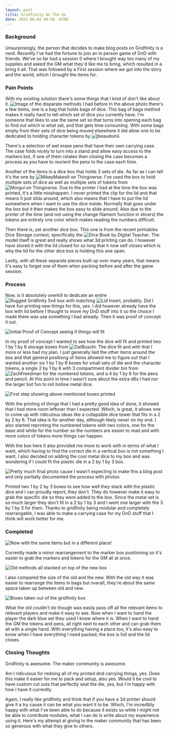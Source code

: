 ```yaml
---
layout: post
title: Gridfinity On The Go
date: 2023-06-02 00:58 -0700
---
```


### Background
Unsurprisingly, the person that decides to make blog posts on Gridfinity is a nerd. Recently I've had the fortune to join an in person game of DnD with friends. We've so far had a session 0 where I brought way too many of my supplies and asked the GM what they'd like me to bring, which resulted in a bring it all. That was followed by a First session where we got into the story and the world, which I brought the items for. 

### Pain Points
With my existing solution there's some things that I kind of don't like about it. 
![Image of the disparate methods I had before](https://i.imgur.com/L2I2wcx.jpg)
In the above photo there's a few items, one is a bag that holds bags of dice. This bag of bags method makes it really hard to tell which set of dice you currently have. I'm someone that likes to use the same set so that turns into opening each bag to find out which is what set, and that gets time consuming. With some bags empty from their sets of dice being moved elsewhere it did allow one to be dedicated to holding character tokens by ![jbeaudoinii](https://www.thingiverse.com/thing:2538817).

There's a selection of wet erase pens that have their own carrying case. The case folds nicely to turn into a stand and allow easy access to the markers but, if one of them rotates then closing the case becomes a process as you have to reorient the pens to the case each time. 

Another of the items is a dice box that holds 3 sets of die. As far as I can tell it's the one by ![MikeyMakesIt on Thingiverse](https://www.thingiverse.com/thing:3383883). I've used the box to hold multiple sets of dice as well as multiple sets of tokens from ![Morgul on Thingiverse](https://www.thingiverse.com/thing:1253010). Due to the printer I had at the time the box was printed, it's a little misshappen. I never printed the clip for the lid and that means it just slids around, which also means that I have to put the lid somewhere when I want to use the dice inside. Normally that goes under the box but it then makes the box easy to slide around. Also due to the printer of the time (and not using the change filament function in slicers) the tokens are entirely one color which makes reading the numbers difficult. 

Then there is, yet another dice box. This one is from the recent printables Dice Storage contest, specifically the ![Dice Book by Digital Teacher](https://www.printables.com/model/434170-dice-book). The model itself is great and really shows what 3d printing can do. I however have stored it with the lid closed for so long that it now self closes which is why the lid for the other dice box is holding this one open. 

Lastly, with all these separate pieces built up over many years, that means it's easy to forget one of them when packing before and after the game session. 

### Process
Now, is it absolutely overkill to dedicate an entire ![Rugged Gridfinity 5x4 box](https://www.printables.com/model/361829-rugged-gridfinity-box) with matching ![Lid Insert](https://www.printables.com/model/491142-rugged-gridfinity-box-lid-insert), probably. Did I have fun printing new things for this, yes. I did however already have the box with lid before I thought to move my DnD stuff into it so the choice I made there was use something I had already. Then it was proof of concept it out. 

![Initial Proof of Concept seeing if things will fit](https://i.imgur.com/26GU6ZR.jpg)

In my proof of concept I wanted to see how the dice will fit and printed two 1 by 1 by 6 storage boxes from ![DatBuschi](https://www.printables.com/model/175692-gridfinity-storage-boxes). The dice fit and with that I more or less had my plan. I just generally laid the other items around the box and that general positiong of items allowed me to figure out that I wanted another six 1 by 1 by 6 boxes for small sets of die and the character tokens, a single 2 by 1 by 6 with 3 compartment divider bin from ![ZachFreedman](https://thangs.com/designer/models/3d-model/60721) for the numbered tokens, and a 4 by 1 by 6 for the pens and pencil. At this point in time I wasn't sure about the extra d6s I had nor the larger but fun to roll hollow metal dice. 

![First step showing above mentioned boxes printed](https://i.imgur.com/LF6q8Pc.jpg)

With the printing of things that I had a pretty good idea of done, it showed that I had more room leftover than  I expected. Which, is great, it allows one to come up with ridiculous ideas like a collapsible dice tower that fits in a 2 by 2 by 6. That idea is for another day, although likely never on my end. I also started reprinting the numbered tokens with two colors, one for the base and white for the number so the numbers are easier to read and with more colors of tokens more things can happen.

With the box here it also provided me more to work with in terms of what I want, which having to find the correct die in a vertical box is not something I want. I also decided on adding the cool metal dice to my box and was wondering if I could fit the plastic die in a 2 by 1 by 3 box. 

![Pretty much final photo cause I wasn't expecting to make this a blog post and only partially documented the process with photos](https://i.imgur.com/3ov4In1.jpg)

Printed two 1 by 2 by 3 boxes to see how well they stack with the plastic dice and I can proudly report, they don't. They do however make it easy to grab the specific die so they were added to the box. Since the metal set is so much larger they don't fit in a 2 by 1 by 3 and I went one larger with the 3 by 1 by 3 for them. Thanks to gridfinity being modular and completely rearrangable, I was able to make a carrying case for my DnD stuff that I think will work better for me. 

### Completed

![Now with the same items but in a different place!](https://i.imgur.com/l5SBaFZ.jpg)

Currently made a minor rearrangement to the marker box positioning so it's easier to grab the markers and tokens for the GM all at once.

![Old methods all stacked on top of the new box](https://i.imgur.com/VMT4NwK.jpg)

I also compared the size of the old and the new. With the old way it was easier to rearrange the items in bags but overall, they're about the same space taken up between old and new. 

![Boxes taken out of the gridfinity box](https://i.imgur.com/s0nw9IG.jpg)

What the old couldn't do though was easily pass off all the relevant items to relevant players and make it easy to see. Now when I want to hand the player the dark blue set they used I know where it is. When I want to hand the GM the tokens and pens, all right next to each other and can grab them all with a single hand. With everything having a place too, it's also easy to know when I have everything I need packed, the box is full and the lid closes. 

### Closing Thoughts

Gridfinity is awesome. The maker community is awesome. 

Am I ridiculous for redoing all of my printed dnd carrying things, yes. Does this make it easier for me to pack and setup, also yes. Would it be cool to have custom cut outs that perfectly seat the die, yes, but I'm happy with how I have it currently. 

Again, I really like gridfinity and think that if you have a 3d printer should give it a try cause it can be what you want it to be. Which, I'm incredibly happy with what I've been able to do because it exists so while I might not be able to contribute modules, what I can do is write about my experience using it. Here's my attempt at giving to the maker community that has been so generous with what they give to others. 